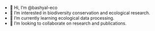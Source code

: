- 👋 Hi, I’m @bashyal-eco
- 👀 I’m interested in biodiversity conservation and ecological research.
- 🌱 I’m currently learning ecological data processing. 
- 💞️ I’m looking to collaborate on research and publications. 

<!---
bashyal-eco/bashyal-eco is a ✨ special ✨ repository because its `README.md` (this file) appears on your GitHub profile.
You can click the Preview link to take a look at your changes.
--->
